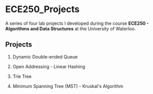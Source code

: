 # ECE250_Projects
A series of four lab projects I developed during the course **ECE250 - Algorithms and Data Structures** at the University of Waterloo.

## Projects

1. Dynamic Double-ended Queue

2. Open Addressing - Linear Hashing

3. Trie Tree

4. Minimum Spanning Tree (MST) - Kruskal's Algorithm

